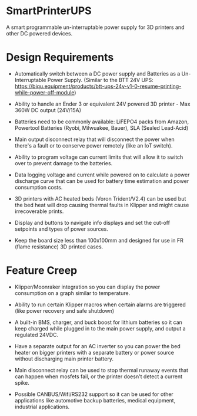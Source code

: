 # SmartPrinterUPS
A smart programmable un-interruptable power supply for 3D printers and other DC powered devices. 

Design Requirements
===================

 - Automatically switch between a DC power supply and Batteries as a Un-Interruptable Power Supply. (Similar to the BTT 24V UPS: https://biqu.equipment/products/btt-ups-24v-v1-0-resume-printing-while-power-off-module)

 - Ability to handle an Ender 3 or equivalent 24V powered 3D printer - Max 360W DC output (24V/15A)

 - Batteries need to be commonly available: LiFEPO4 packs from Amazon, Powertool Batteries (Ryobi, Milwuakee, Bauer), SLA (Sealed Lead-Acid)

 - Main output disconnect relay that will disconnect the power when there's a fault or to conserve power remotely (like an IoT switch).

 - Ability to program voltage can current limits that will allow it to switch over to prevent damage to the batteries.

 - Data logging voltage and current while powered on to calculate a power discharge curve that can be used for battery time estimation and power consumption costs.

 - 3D printers with AC heated beds (Voron Trident/V2.4) can be used but the bed heat will drop causing thermal faults in Klipper and might cause irrecoverable prints.

 - Display and buttons to navigate info displays and set the cut-off setpoints and types of power sources.

 - Keep the board size less than 100x100mm and designed for use in FR (flame resistance) 3D printed cases.

Feature Creep
=============

 - Klipper/Moonraker integration so you can display the power consumption on a graph similar to temperature.

 - Ability to run certain Klipper macros when certain alarms are triggered (like power recovery and safe shutdown)

 - A built-in BMS, charger, and buck boost for lithium batteries so it can keep charged while plugged in to the main power supply, and output a regulated 24VDC.

 - Have a separate output for an AC inverter so you can power the bed heater on bigger printers with a separate battery or power source without discharging main printer battery.

 - Main disconnect relay can be used to stop thermal runaway events that can happen when mosfets fail, or the printer doesn't detect a current spike.

 - Possible CANBUS/Wifi/RS232 support so it can be used for other applications like automotive backup batteries, medical equipment, industrial applications.





